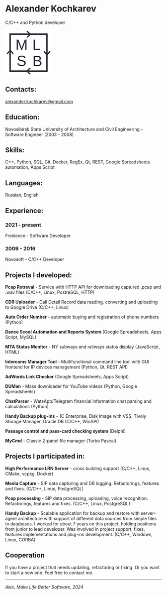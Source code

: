 # Alexander Kochkarev

C/C++ and Python developer

![Make Life Better Software](MLBS_small.png)

## Contacts:

alexander.kochkarev@gmail.com

## Education:

Novosibirsk State University of Architecture and Civil Engineering - Software Engineer 
(2003 - 2008)

## Skills:

C++, Python, SQL, Git, Docker, RegEx, Qt, REST, Google Spreadsheets automation, Apps Script

## Languages:

Russian, English

## Experience:

### 2021 - present
Freelance - Software Developer

### 2009 - 2016

Novosoft - C/C++ Developer
    
## Projects I developed:

**Pcap Retreval** - Service with HTTP API for downloading captured .pcap and .wav files (C/C++, Linux, PostreSQL, HTTP)

**CDR Uploader** - Call Detail Record data reading, converting and uploading to Google Drive (C/C++, Linux)

**Auto Order Number** - automatic buying and registration of phone numbers (Python)

**Dance Scool Automation and Reports System** (Google Spreadsheets, Apps Script, MySQL)

**MTA Status Monitor** - NY subways and railways status display (JavaScript, HTML)

**Intercoms Manager Tool** - Multifunctional command line tool with GUI frontend for IP devices management (Python, Qt, REST API)

**AdWords Link Checker** (Google Spreadsheets, Apps Script)

**DUMan** - Mass downloader for YouTube videos (Python, Google Spreadsheets)

**ChatParser** - WatsApp/Telegram financial information chat parsing and calculations (Python)

**Handy Backup plug-ins** - 1C Enterprise, Disk Image with VSS, Tivoly Storage Manager, Oracle DB (C/C++, WinAPI)

**Passage control and pass-card checking system** (Delphi)

**MyCmd** - Classic 2-panel file manager (Turbo Pascal)

## Projects I participated in:

**High Performance LRN Server** - cross building support (C/C++, Linux, CMake, vcpkg, Docker)

**Media Capture** - SIP data capturing and DB logging. Refactorings, features and fixes. (C/C++, Linux, PostgreSQL)

**Pcap processing** - SIP data processing, uploading, voice recognition. Refactorings, features and fixes. (C/C++, Linux, PostgreSQL)

**Handy Backup** - Scalable application for backup and restore with server-agent architecture with support of different data sources from simple files to databases. I worked for about 7 years on this project, holding positions from junior to lead developer. Was involved in project support, fixes, features implementations and plug-ins development. (C/C++, Windows, Linux, CORBA)


## Cooperation

If you have a project that needs updating, refactoring or fixing. Or you want to start a new one. Feel free to contact me.

---
*Alex, Make Life Better Software, 2024*








